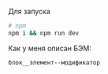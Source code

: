 
Для запуска

```bash
# npm
npm i && npm run dev
```

Как у меня описан БЭМ:

```bash
блок__элемент--модификатор
```
